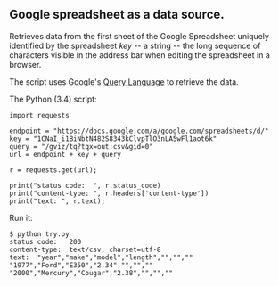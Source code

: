 
## Google spreadsheet as a data source.

Retrieves data from the first sheet of the Google Spreadsheet uniquely identified by the spreadsheet <i>key</i> -- a string -- the long sequence of characters visible in the address bar when editing the spreadsheet in a browser.

The script uses Google's <a href="https://developers.google.com/chart/interactive/docs/querylanguage">Query Language</a> to retrieve the data.

The Python (3.4) script:
```
import requests 

endpoint = "https://docs.google.com/a/google.com/spreadsheets/d/"
key = "1CNaI_i1BiNbtN482S8343kClvpTlO3nLA5wFl1aot6k"
query = "/gviz/tq?tqx=out:csv&gid=0"
url = endpoint + key + query

r = requests.get(url);

print("status code:  ", r.status_code)
print("content-type: ", r.headers['content-type'])
print("text: ", r.text);
```
Run it:
```
$ python try.py
status code:   200
content-type:  text/csv; charset=utf-8
text:  "year","make","model","length","","",""
"1977","Ford","E350","2.34","","",""
"2000","Mercury","Cougar","2.38","","",""
```
